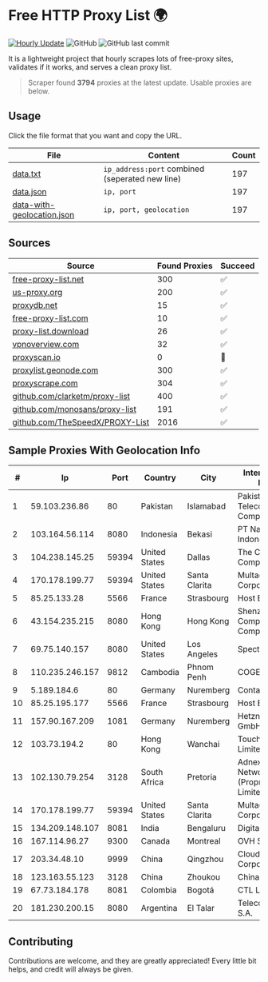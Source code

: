 
# Free HTTP Proxy List 🌍

[![Hourly Update](https://github.com/mertguvencli/http-proxy-list/actions/workflows/main.yml/badge.svg?branch=main)](https://github.com/mertguvencli/http-proxy-list/actions/workflows/main.yml)
![GitHub](https://img.shields.io/github/license/mertguvencli/http-proxy-list)
![GitHub last commit](https://img.shields.io/github/last-commit/mertguvencli/http-proxy-list)

It is a lightweight project that hourly scrapes lots of free-proxy sites, validates if it works, and serves a clean proxy list.


> Scraper found **3794** proxies at the latest update. Usable proxies are below.

## Usage

Click the file format that you want and copy the URL.


|File|Content|Count|
|----|-------|-----|
|[data.txt](https://raw.githubusercontent.com/mertguvencli/http-proxy-list/main/proxy-list/data.txt)|`ip_address:port` combined (seperated new line)|197|
|[data.json](https://raw.githubusercontent.com/mertguvencli/http-proxy-list/main/proxy-list/data.json)|`ip, port`|197|
|[data-with-geolocation.json](https://raw.githubusercontent.com/mertguvencli/http-proxy-list/main/proxy-list/data-with-geolocation.json)|`ip, port, geolocation`|197|

## Sources

|Source|Found Proxies|Succeed|
|------|-------------|-------|
|[free-proxy-list.net](https://free-proxy-list.net)|300|✅|
|[us-proxy.org](https://www.us-proxy.org)|200|✅|
|[proxydb.net](http://proxydb.net)|15|✅|
|[free-proxy-list.com](https://free-proxy-list.com/?page=&port=&type%5B%5D=http&type%5B%5D=https&up_time=0&search=Search)|10|✅|
|[proxy-list.download](https://www.proxy-list.download/HTTP)|26|✅|
|[vpnoverview.com](https://vpnoverview.com/privacy/anonymous-browsing/free-proxy-servers)|32|✅|
|[proxyscan.io](https://www.proxyscan.io)|0|🚫|
|[proxylist.geonode.com](https://proxylist.geonode.com/api/proxy-list?limit=300&page=1&sort_by=lastChecked&sort_type=desc&protocols=http,https)|300|✅|
|[proxyscrape.com](https://api.proxyscrape.com/v2/?request=displayproxies&protocol=http&timeout=10000&country=all&ssl=all&anonymity=all)|304|✅|
|[github.com/clarketm/proxy-list](https://raw.githubusercontent.com/clarketm/proxy-list/master/proxy-list-raw.txt)|400|✅|
|[github.com/monosans/proxy-list](https://raw.githubusercontent.com/monosans/proxy-list/main/proxies/http.txt)|191|✅|
|[github.com/TheSpeedX/PROXY-List](https://raw.githubusercontent.com/TheSpeedX/PROXY-List/master/http.txt)|2016|✅|


## Sample Proxies With Geolocation Info

|#|Ip|Port|Country|City|Internet Service Provider|
|-|--|----|-------|----|-------------------------|
|1|59.103.236.86|80|Pakistan|Islamabad|Pakistan Telecommunication Company Limited|
|2|103.164.56.114|8080|Indonesia|Bekasi|PT Natha Buana Indonesia|
|3|104.238.145.25|59394|United States|Dallas|The Constant Company|
|4|170.178.199.77|59394|United States|Santa Clarita|Multacom Corporation|
|5|85.25.133.28|5566|France|Strasbourg|Host Europe GmbH|
|6|43.154.235.215|8080|Hong Kong|Hong Kong|Shenzhen Tencent Computer Systems Company Limited|
|7|69.75.140.157|8080|United States|Los Angeles|Spectrum|
|8|110.235.246.157|9812|Cambodia|Phnom Penh|COGETEL Co|
|9|5.189.184.6|80|Germany|Nuremberg|Contabo GmbH|
|10|85.25.195.177|5566|France|Strasbourg|Host Europe GmbH|
|11|157.90.167.209|1081|Germany|Nuremberg|Hetzner Online GmbH|
|12|103.73.194.2|80|Hong Kong|Wanchai|TouchPal HK Co., Limited|
|13|102.130.79.254|3128|South Africa|Pretoria|Adnexus Celerity Networks (Proprietary) Limited|
|14|170.178.199.77|59394|United States|Santa Clarita|Multacom Corporation|
|15|134.209.148.107|8081|India|Bengaluru|DigitalOcean, LLC|
|16|167.114.96.27|9300|Canada|Montreal|OVH SAS|
|17|203.34.48.10|9999|China|Qingzhou|Cloud Computing Corporation|
|18|123.163.55.123|3128|China|Zhoukou|Chinanet|
|19|67.73.184.178|8081|Colombia|Bogotá|CTL LATAM|
|20|181.230.200.15|8080|Argentina|El Talar|Telecom Argentina S.A.|



## Contributing

Contributions are welcome, and they are greatly appreciated! Every
little bit helps, and credit will always be given.

